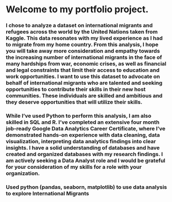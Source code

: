 # Welcome to my portfolio project. 

### I chose to analyze a dataset on international migrants and refugees across the world by the United Nations taken from Kaggle. This data resonates with my lived experience as I had to migrate from my home country. From this analysis, I hope you will take away more consideration and empathy towards the increasing number of international migrants in the face of many hardships from war, economic crises, as well as financial and legal constraints that limit their access to education and work opportunities. I want to use this dataset to advocate on behalf of international migrants who are talented and seeking opportunities to contribute their skills in their new host communities. These individuals are skilled and ambitious and they deserve opportunities that will utilize their skills.

### While I’ve used Python to perform this analysis, I am also skilled in SQL and R. I’ve completed an extensive four month job-ready Google Data Analytics Career Certificate, where I’ve demonstrated hands-on experience with data cleaning, data visualization, interpreting data analytics findings into clear insights. I have a solid understanding of databases and have created and organized databases with my research findings. I am actively seeking a Data Analyst role and I would be grateful for your consideration of my skills for a role with your organization.

### Used python (pandas, seaborn, matplotlib) to use data analysis to explore International Migrants 
 
